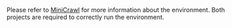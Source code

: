 Please refer to [MiniCrawl](https://github.com/fmalato/MiniCrawl) for more information about the environment. Both projects are required to correctly run the environment.
